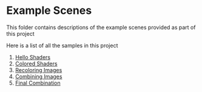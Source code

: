 # Example Scenes

This folder contains descriptions of the example scenes provided as part of this project

Here is a list of all the samples in this project

1. [Hello Shaders](1.HelloShaders.md)
2. [Colored Shaders](2.ColoredShaders.md)
3. [Recoloring Images](3.RecoloringImages.md)
4. [Combining Images](4.CombiningImages.md)
5. [Final Combination](5.FinalCombination.md)
